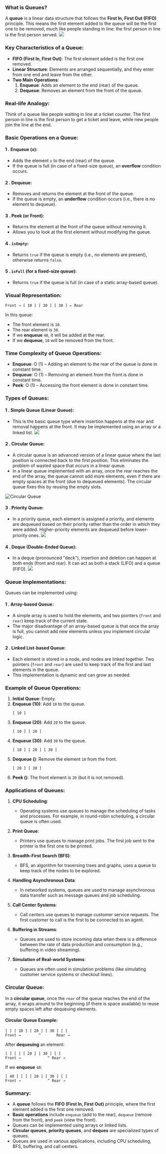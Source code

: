 ### What is Queues?
A **queue** is a linear data structure that follows the **First In, First Out (FIFO)** principle. This means the first element added to the queue will be the first one to be removed, much like people standing in line: the first person in line is the first person served.
![](https://encrypted-tbn0.gstatic.com/images?q=tbn:ANd9GcTz-5tvNlSpkfCIEBlnKblcpbEtXRK2iY4gwg&s)
### Key Characteristics of a Queue:
- **FIFO (First In, First Out)**: The first element added is the first one removed.
- **Linear Structure**: Elements are arranged sequentially, and they enter from one end and leave from the other.
- **Two Main Operations**:
  1. **Enqueue**: Adds an element to the end (rear) of the queue.
  2. **Dequeue**: Removes an element from the front of the queue.

### Real-life Analogy:
Think of a queue like people waiting in line at a ticket counter. The first person in line is the first person to get a ticket and leave, while new people join the line at the end.

### Basic Operations on a Queue:

#### 1 . Enqueue (x):  
   - Adds the element `x` to the end (rear) of the queue.
   - If the queue is full (in case of a fixed-size queue), an **overflow** condition occurs.

#### 2 . Dequeue:  
   - Removes and returns the element at the front of the queue.
   - If the queue is empty, an **underflow** condition occurs (i.e., there is no element to dequeue).

#### 3 . Peek (or Front):  
   - Returns the element at the front of the queue without removing it. 
   - Allows you to look at the first element without modifying the queue.

#### 4 .  `isEmpty`:  
   - Returns `true` if the queue is empty (i.e., no elements are present), otherwise returns `false`.

#### 5 . `isFull` (for a fixed-size queue):  
   - Returns `true` if the queue is full (in case of a static array-based queue).

### Visual Representation:

```
Front → [ 10 ] [ 20 ] [ 30 ] ← Rear
```

In this queue:
- The front element is `10`.
- The rear element is `30`.
- If we **enqueue** `40`, it will be added at the rear.
- If we **dequeue**, `10` will be removed from the front.

### Time Complexity of Queue Operations:

- **Enqueue**: O (1) – Adding an element to the rear of the queue is done in constant time.
- **Dequeue**: O (1) – Removing an element from the front is done in constant time.
- **Peek**: O (1) – Accessing the front element is done in constant time.

### Types of Queues:

#### 1 . Simple Queue (Linear Queue):
   - This is the basic queue type where insertion happens at the rear and removal happens at the front. It may be implemented using an array or a linked list.
   ![](https://media.geeksforgeeks.org/wp-content/uploads/20221209094646/Queue-768.png)
#### 2 . Circular Queue:
   - A circular queue is an advanced version of a linear queue where the last position is connected back to the first position. This eliminates the problem of wasted space that occurs in a linear queue.
   - In a linear queue implemented with an array, once the rear reaches the end of the array, the queue cannot add more elements, even if there are empty spaces at the front (due to dequeued elements). The circular queue fixes this by reusing the empty slots.

   ![Circular Queue](https://media.geeksforgeeks.org/wp-content/uploads/20220608151111/UntitledDiagramdrawio-300x248.png)

#### 3 . Priority Queue:
   - In a priority queue, each element is assigned a priority, and elements are dequeued based on their priority rather than the order in which they were added. Higher-priority elements are dequeued before lower-priority ones.
   ![](https://afteracademy.com/images/priority-queue-intro-569f2c6363b8d93d.png)
#### 4 . Deque (Double-Ended Queue):
   - In a deque (pronounced "deck"), insertion and deletion can happen at both ends (front and rear). It can act as both a stack (LIFO) and a queue (FIFO).
   ![](https://media.geeksforgeeks.org/wp-content/uploads/anod.png)

### Queue Implementations:

Queues can be implemented using:
#### 1 . Array-based Queue:
   - A simple array is used to hold the elements, and two pointers (`front` and `rear`) keep track of the current state.
   - The major disadvantage of an array-based queue is that once the array is full, you cannot add new elements unless you implement circular logic.

#### 2 . Linked List-based Queue:
   - Each element is stored in a node, and nodes are linked together. Two pointers (`front` and `rear`) are used to keep track of the first and last elements in the queue.
   - This implementation is dynamic and can grow as needed.

### Example of Queue Operations:

1. **Initial Queue**: Empty.
2. **Enqueue (10)**: Add `10` to the queue.
   ```
   [ 10 ]
   ```
3. **Enqueue (20)**: Add `20` to the queue.
   ```
   [ 10 ] [ 20 ]
   ```
4. **Enqueue (30)**: Add `30` to the queue.
   ```
   [ 10 ] [ 20 ] [ 30 ]
   ```
5. **Dequeue ()**: Remove the element `10` from the front.
   ```
   [ 20 ] [ 30 ]
   ```
6. **Peek ()**: The front element is `20` (but it is not removed).

### Applications of Queues:

1. **CPU Scheduling**:
   - Operating systems use queues to manage the scheduling of tasks and processes. For example, in round-robin scheduling, a circular queue is often used.
   
2. **Print Queue**:
   - Printers use queues to manage print jobs. The first job sent to the printer is the first one to be printed.

3. **Breadth-First Search (BFS)**:
   - BFS, an algorithm for traversing trees and graphs, uses a queue to keep track of the nodes to be explored.

4. **Handling Asynchronous Data**:
   - In networked systems, queues are used to manage asynchronous data transfer such as message queues and job scheduling.

5. **Call Center Systems**:
   - Call centers use queues to manage customer service requests. The first customer to call is the first to be connected to an agent.

6. **Buffering in Streams**:
   - Queues are used to store incoming data when there is a difference between the rate of data production and consumption (e.g., buffering in video streaming).

7. **Simulation of Real-world Systems**:
   - Queues are often used in simulation problems (like simulating customer service systems or checkout lines).

### Circular Queue:

In a **circular queue**, once the `rear` of the queue reaches the end of the array, it wraps around to the beginning (if there is space available) to reuse empty spaces left after dequeuing elements. 

#### Circular Queue Example:

```
[ ] [ 10 ] [ 20 ] [ 30 ] [ ]
Front →        ^       Rear →
```

After **dequeuing** an element:
```
[ ] [ ] [ 20 ] [ 30 ] [ ]
Front →            ^ Rear →
```

If we **enqueue** `40`:
```
[ 40 ] [ ] [ 20 ] [ 30 ] [ ]
Front →            ^ Rear →
```

### Summary:

- A **queue** follows the **FIFO (First In, First Out)** principle, where the first element added is the first one removed.
- **Basic operations** include `enqueue` (add to the rear), `dequeue` (remove from the front), and `peek` (view the front).
- Queues can be implemented using arrays or linked lists.
- **Circular queues**, **priority queues**, and **deques** are specialized types of queues.
- Queues are used in various applications, including CPU scheduling, BFS, buffering, and call centers.